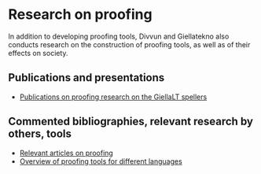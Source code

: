 
# Research on proofing

In addition to developing proofing tools, Divvun and Giellatekno also conducts research on the construction of proofing tools, as well as of their effects on society.


## Publications and presentations

* [Publications on proofing research on the GiellaLT spellers](OurPublicationsOnProofingResearch.html)



## Commented bibliographies, relevant research by others, tools


* [Relevant articles on proofing](BibliographyOnProofing.html)
* [Overview of proofing tools for different languages](OverviewOfProofingTools.html)
